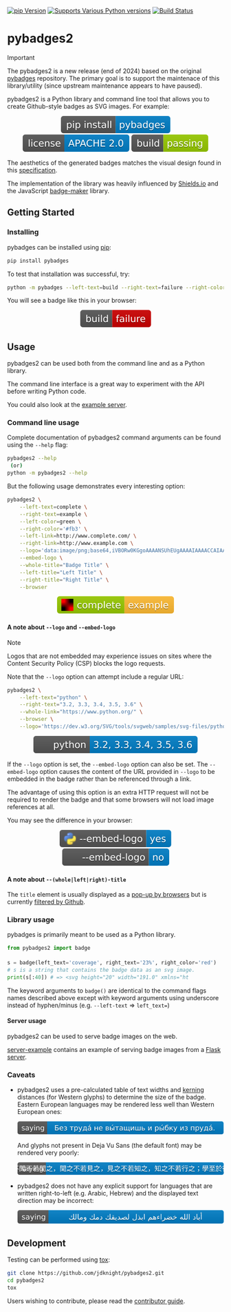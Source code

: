[![pip Version](https://badgen.net/pypi/v/pybadges2?label=PyPI)](https://pypi.python.org/pypi/pybadges2)
[![Supports Various Python versions](https://badgen.net/pypi/python/pybadges2?label=Python)](https://pypi.python.org/pypi/pybadges2)
[![Build Status](https://github.com/jdknight/pybadges2/actions/workflows/build.yml/badge.svg)](https://github.com/jdknight/pybadges2/actions/workflows/build.yml)

# pybadges2

> [!IMPORTANT]
> The pybadges2 is a new release (end of 2024) based on the original
> [pybadges][pybadges] repository. The primary goal is to support the
> maintenace of this library/utility (since upstream maintenance appears
> to have paused).

pybadges2 is a Python library and command line tool that allows you to create
Github-style badges as SVG images. For example:

<p align="center">
    <img src="https://raw.githubusercontent.com/jdknight/pybadges2/refs/heads/main/tests/assets/golden-images/pip.svg" />
    <img src="https://raw.githubusercontent.com/jdknight/pybadges2/refs/heads/main/tests/assets/golden-images/license.svg" />
    <img src="https://raw.githubusercontent.com/jdknight/pybadges2/refs/heads/main/tests/assets/golden-images/build-passing.svg" />
</p>

The aesthetics of the generated badges matches the visual design found in this
[specification][badges-shields-spec].

The implementation of the library was heavily influenced by
[Shields.io][shields-io] and the JavaScript [badge-maker][badge-maker] library.

## Getting Started

### Installing

pybadges can be installed using [pip][pip]:

```sh
pip install pybadges
```

To test that installation was successful, try:

```sh
python -m pybadges --left-text=build --right-text=failure --right-color='#c00' --browser
```

You will see a badge like this in your browser:

<p align="center">
    <img src="https://raw.githubusercontent.com/jdknight/pybadges2/refs/heads/main/tests/assets/golden-images/build-failure.svg" />
</p>

## Usage

pybadges2 can be used both from the command line and as a Python library.

The command line interface is a great way to experiment with the API before
writing Python code.

You could also look at the [example server][example-server].

### Command line usage

Complete documentation of pybadges2 command arguments can be found using
the `--help` flag:

```sh
pybadges2 --help
 (or)
python -m pybadges2 --help
```

But the following usage demonstrates every interesting option:

```sh
pybadges2 \
    --left-text=complete \
    --right-text=example \
    --left-color=green \
    --right-color='#fb3' \
    --left-link=http://www.complete.com/ \
    --right-link=http://www.example.com \
    --logo='data:image/png;base64,iVBORw0KGgoAAAANSUhEUgAAAAIAAAACCAIAAAD91JpzAAAAD0lEQVQI12P4zwAD/xkYAA/+Af8iHnLUAAAAAElFTkSuQmCC' \
    --embed-logo \
    --whole-title="Badge Title" \
    --left-title="Left Title" \
    --right-title="Right Title" \
    --browser
```

<p align="center">
    <img src="https://raw.githubusercontent.com/jdknight/pybadges2/refs/heads/main/tests/assets/golden-images/complete.svg" />
</p>

#### A note about `--logo` and `--embed-logo`

> [!NOTE]
> Logos that are not embedded may experience issues on sites where the
> Content Security Policy (CSP) blocks the logo requests.

Note that the `--logo` option can attempt include a regular URL:

```sh
pybadges2 \
    --left-text="python" \
    --right-text="3.2, 3.3, 3.4, 3.5, 3.6" \
    --whole-link="https://www.python.org/" \
    --browser \
    --logo='https://dev.w3.org/SVG/tools/svgweb/samples/svg-files/python.svg'
```

<p align="center">
    <img src="https://raw.githubusercontent.com/jdknight/pybadges2/refs/heads/main/tests/assets/golden-images/python.svg" />
</p>

If the `--logo` option is set, the `--embed-logo` option can also be set.
The `--embed-logo` option causes the content of the URL provided in `--logo`
to be embedded in the badge rather than be referenced through a link.

The advantage of using this option is an extra HTTP request will not be
required to render the badge and that some browsers will not load image
references at all.

You may see the difference in your browser:

<p align="center">
    <img src="https://raw.githubusercontent.com/jdknight/pybadges2/refs/heads/main/tests/assets/golden-images/embedded-logo.svg" />
    <img src="https://raw.githubusercontent.com/jdknight/pybadges2/refs/heads/main/tests/assets/golden-images/no-embedded-logo.svg" />
</p>

#### A note about `--(whole|left|right)-title`

The `title` element is usually displayed as a [pop-up by browsers][svg-title]
but is currently [filtered by Github][github-markup-issue-1267].

### Library usage

pybadges is primarily meant to be used as a Python library.

```python
from pybadges2 import badge

s = badge(left_text='coverage', right_text='23%', right_color='red')
# s is a string that contains the badge data as an svg image.
print(s[:40]) # => <svg height="20" width="191.0" xmlns="ht
```

The keyword arguments to `badge()` are identical to the command flags names
described above except with keyword arguments using underscore instead of
hyphen/minus (e.g. `--left-text` => `left_text=`)

#### Server usage

pybadges2 can be used to serve badge images on the web.

[server-example][example-server] contains an example of serving badge
images from a [Flask server][flask].

### Caveats

- pybadges2 uses a pre-calculated table of text widths and [kerning][kerning]
  distances (for Western glyphs) to determine the size of the badge. Eastern
  European languages may be rendered less well than Western European ones:

  ![](https://raw.githubusercontent.com/jdknight/pybadges2/refs/heads/main/tests/assets/golden-images/saying-russian.svg)

  And glyphs not present in Deja Vu Sans (the default font) may be rendered
  very poorly:

  ![](https://raw.githubusercontent.com/jdknight/pybadges2/refs/heads/main/tests/assets/golden-images/saying-chinese.svg)

- pybadges2 does not have any explicit support for languages that are
  written right-to-left (e.g. Arabic, Hebrew) and the displayed text
  direction may be incorrect:

  ![](https://raw.githubusercontent.com/jdknight/pybadges2/refs/heads/main/tests/assets/golden-images/saying-arabic.svg)

## Development

Testing can be performed using [tox][tox]:

```sh
git clone https://github.com/jdknight/pybadges2.git
cd pybadges2
tox
```

Users wishing to contribute, please read the [contributor guide][contributing].


[badge-maker]: https://github.com/badges/shields/tree/master/badge-maker#badge-maker
[badges-shields-spec]: https://github.com/badges/shields/blob/master/spec/SPECIFICATION.md
[contributing]: https://github.com/jdknight/pybadges2/blob/main/CONTRIBUTING.md
[example-server]: https://github.com/jdknight/pybadges2/tree/main/server-example
[flask]: https://flask.palletsprojects.com/
[github-markup-issue-1267]: https://github.com/github/markup/issues/1267
[kerning]: https://wikipedia.org/wiki/Kerning
[pip]: https://pypi.org/project/pip/
[pybadges]: https://github.com/google/pybadges
[shields-io]: https://github.com/badges/shields
[svg-title]: https://developer.mozilla.org/en-US/docs/Web/SVG/Element/title
[tox]: https://tox.wiki/
